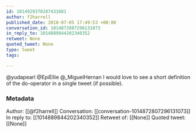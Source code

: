 ```yaml
---
id: 1014929370287431681
author: f2harrell
published_date: 2018-07-05 17:49:53 +00:00
conversation_id: 1014872807296131073
in_reply_to: 1014889844202340352
retweet: None
quoted_tweet: None
type: tweet
tags:

---
```


@yudapearl @EpiEllie @_MiguelHernan I would love to see a short definition of the do-operator in a single tweet (if possible).

### Metadata

Author: [[@f2harrell]]
Conversation: [[conversation-1014872807296131073]]
In reply to: [[1014889844202340352]]
Retweet of: [[None]]
Quoted tweet: [[None]]
